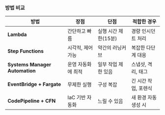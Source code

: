 ### 방법 비교

| 방법                               | 장점                      | 단점                     | 적합한 경우             |
|-----------------------------------|---------------------------|--------------------------|--------------------------|
| **Lambda**                        | 간단하고 빠름             | 실행 시간 제한(15분)     | 경량 인시던트 처리       |
| **Step Functions**                | 시각적, 제어 가능         | 약간의 러닝커브          | 복잡한 다단계 대응       |
| **Systems Manager Automation**    | 운영 자동화에 최적      | 일부 작업 제한 있음      | 스냅샷, 격리, 태그        |
| **EventBridge + Fargate**         | 무제한 실행              | 구성 복잡                | 긴 시간 작업, 포렌식     |
| **CodePipeline + CFN**            | IaC 기반 자동화           | 느릴 수 있음             | 새 환경 자동 생성 시     |

